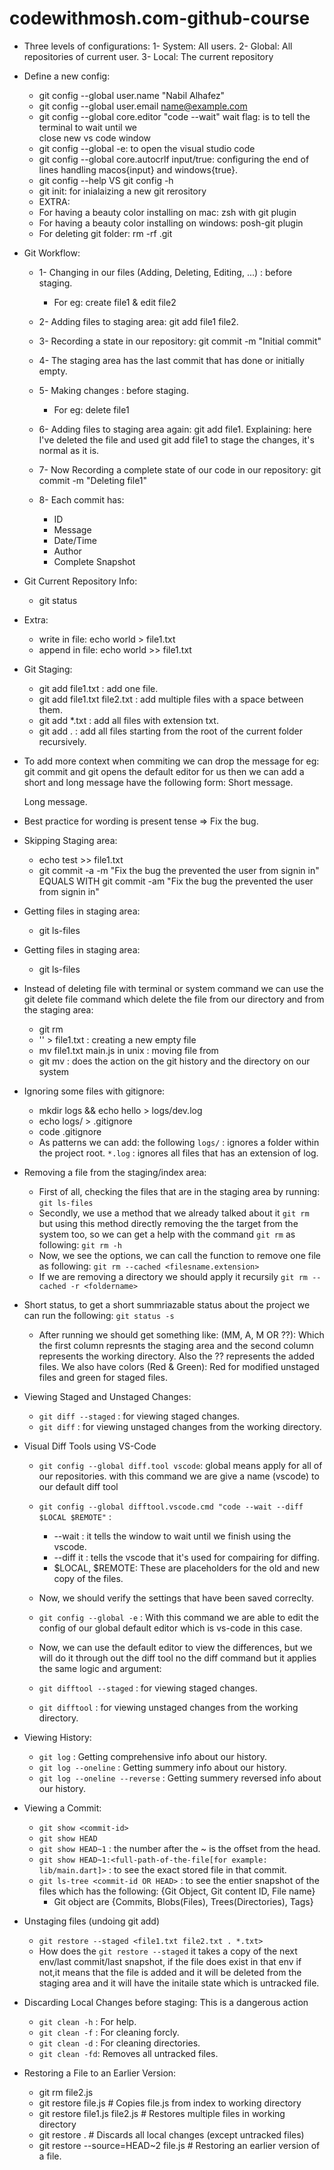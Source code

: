 # codewithmosh.com-github-course

- Three levels of configurations:
    1- System: All users.
    2- Global: All repositories of current user.
    3- Local:  The current repository

- Define a new config:
    * git config --global user.name "Nabil Alhafez"
    * git config --global user.email name@example.com
    * git config --global core.editor "code --wait" 
      wait flag: is to tell the terminal to wait until we    
      close new vs code window
    * git config --global -e: to open the visual studio code
    * git config --global core.autocrlf input/true: 
      configuring the end of lines handling macos{input} and windows{true}.
    * git config --help VS git config -h
    * git init: for inialaizing a new git rerository
    - EXTRA:
    * For having a beauty color installing on mac: zsh with git plugin
    * For having a beauty color installing on windows: posh-git plugin
    * For deleting git folder: rm -rf .git

- Git Workflow:
    * 1- Changing in our files (Adding, Deleting, Editing, ...) : before staging.
        - For eg: create file1 & edit file2

    * 2- Adding files to staging area: git add file1 file2.

    * 3- Recording a state in our repository: git commit -m "Initial commit"

    * 4- The staging area has the last commit that has done or initially empty.

    * 5- Making changes : before staging.
        - For eg: delete file1
    
    * 6- Adding files to staging area again: git add file1.
        Explaining: here I've deleted the file and used git add file1 to stage the changes,
        it's normal as it is.
    
    * 7- Now Recording a complete state of our code in our repository: 
        git commit -m "Deleting file1"
    
    * 8- Each commit has: 
        - ID
        - Message
        - Date/Time
        - Author
        - Complete Snapshot

- Git Current Repository Info:
    * git status

- Extra:
    * write in file: echo world > file1.txt
    * append in file: echo world >> file1.txt

- Git Staging:
    * git add file1.txt           : add one file.
    * git add file1.txt file2.txt : add multiple files with a space between them.
    * git add *.txt               : add all files with extension txt.
    * git add .                   : add all files starting from the root of the current 
      folder recursively.

- To add more context when commiting we can drop the message for eg: git commit
    and git opens the default editor for us then we can add a short and long message
    have the following form:
    Short message.
    
    Long message.

- Best practice for wording is present tense => Fix the bug.

- Skipping Staging area: 
    * echo test >> file1.txt
    * git commit -a -m "Fix the bug the prevented the user from signin in" 
        EQUALS WITH
      git commit -am   "Fix the bug the prevented the user from signin in"

- Getting files in staging area:
    * git ls-files

- Getting files in staging area:
    * git ls-files

- Instead of deleting file with terminal or system command we can use the git delete file command which delete the file from our directory and from the staging area:
    * git rm <filename>
    * '' > file1.txt : creating a new empty file
    * mv file1.txt main.js in unix : moving file from <filesoruce> <filedestination>
    * git mv <file-soruce> <file-destination> : does the action on the git history and the directory on our system

- Ignoring some files with gitignore: 
    * mkdir logs && echo hello > logs/dev.log
    * echo logs/ > .gitignore 
    * code .gitignore 
    * As patterns we can add: the following 
        `logs/` : ignores a folder within the project root.
        `*.log` : ignores all files that has an extension of log.

- Removing a file from the staging/index area:
    * First of all, checking the files that are in the staging area by running:
        `git ls-files`
    * Secondly, we use a method that we already talked about it `git rm` 
      but using this method directly removing the the target from the system too, so
      we can get a help with the command `git rm` as following:
        `git rm -h`
    * Now, we see the options, we can call the function to remove one file as following:
        `git rm --cached <filesname.extension>`
    * If we are removing a directory we should apply it recursily 
        `git rm --cached -r <foldername>`


- Short status, to get a short summriazable status about the project we can run the following:
    `git status -s`
    * After running we should get something like: (MM, A, M OR ??): Which the first column represnts the staging area and the second column represents the working directory. Also the ?? represents the added files.
    We also have colors (Red & Green):  Red for modified unstaged files and green for staged files.


- Viewing Staged and Unstaged Changes:
    * `git diff --staged` : for viewing staged changes.
    * `git diff`          : for viewing unstaged changes from the working directory.


- Visual Diff Tools using VS-Code 
    * `git config --global diff.tool vscode`: global means apply for all of our repositories. with this command we are give a name (vscode) to our default diff tool
    * `git config --global difftool.vscode.cmd "code --wait --diff $LOCAL $REMOTE"` :
        + --wait         : it tells the window to wait until we finish using the vscode.
        + --diff it      : tells the vscode that it's used for compairing for diffing.
        + $LOCAL, $REMOTE: These are placeholders for the old and new copy of the files.
    
    * Now, we should verify the settings that have been saved correclty.
    * `git config --global -e` : With this command we are able to edit the config of our global default editor which is vs-code in this case.
    * Now, we can use the default editor to view the differences, but we will do it through out the diff tool no the diff command but it applies the same logic and argument:
    * `git difftool --staged` : for viewing staged changes.
    * `git difftool`          : for viewing unstaged changes from the working directory.

- Viewing History:
    * `git log`                     : Getting comprehensive info about our history.
    * `git log --oneline`           : Getting summery info about our history.
    * `git log --oneline --reverse` : Getting summery reversed info about our history.

- Viewing a Commit:
    * `git show <commit-id>`
    * `git show HEAD`
    * `git show HEAD~1`                                                     : the number after the ~ is the offset from the head.
    * `git show HEAD~1:<full-path-of-the-file[for example: lib/main.dart]>` : to see the exact stored file in that commit.
    * `git ls-tree <commit-id OR HEAD>`                                     : to see the entier snapshot of the files which has the following: {Git Object, Git content ID, File name}
        + Git object are {Commits, Blobs(Files), Trees(Directories), Tags}


- Unstaging files (undoing git add)
    * `git restore --staged <file1.txt file2.txt . *.txt>`
    * How does the `git restore --staged` it takes a copy of the next env/last commit/last snapshot, if the file does exist in that env if not,it means that the file is added 
    and it will be deleted from the staging area and it will have the initaile state which is untracked file.


- Discarding Local Changes before staging: This is a dangerous action
    * `git clean -h` : For help.
    * `git clean -f` : For cleaning forcly.
    * `git clean -d` : For cleaning directories.
    * `git clean -fd`: Removes all untracked files.

- Restoring a File to an Earlier Version:
    * git rm file2.js
    * git restore file.js                 # Copies file.js from index to working directory  
    * git restore file1.js file2.js       # Restores multiple files in working directory 
    * git restore .                       # Discards all local changes (except untracked files)
    * git restore --source=HEAD~2 file.js # Restoring an earlier version of a file.
